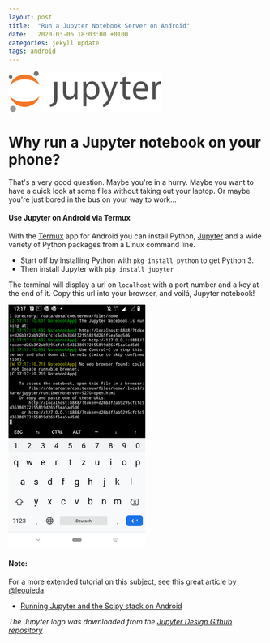 ```yaml
---
layout: post
title:  "Run a Jupyter Notebook Server on Android"
date:   2020-03-06 18:03:00 +0100
categories: jekyll update
tags: android
---
```

<!-- # View and Edit Jupyter files on Android -->

<img src="/assets/images/jupyter.png" alt="juypterLogo" width="60%">
<!-- ![jupyterLogo](/assets/images/jupyter.png) -->

# Why run a Jupyter notebook on your phone?
That's a very good question. Maybe you're in a hurry. Maybe you want to have a quick look at some files without taking out your laptop. Or maybe you're just bored in the bus on your way to work... 

#### Use Jupyter on Android via Termux
With the [Termux](https://termux.com/) app for Android you can install Python, [Jupyter](https://jupyter.org/) and a wide variety of Python packages from a Linux command line.

- Start off by installing Python with `pkg install python` to get Python 3.
- Then install Jupyter with `pip install jupyter`

The terminal will display a url on `localhost` with a port number and a key at the end of it. Copy this url into your browser, and voilá, Jupyter notebook!

  ![screenshot](/assets/images/jupyter_termux.png)

#### Note:
For a more extended tutorial on this subject, see this great article by [@leouieda](https://github.com/leouieda):
- [Running Jupyter and the Scipy stack on Android](https://www.leouieda.com/blog/scipy-on-android.html)

*The Jupyter logo was downloaded from the [Jupyter Design Github repository](https://github.com/jupyter/design)*

